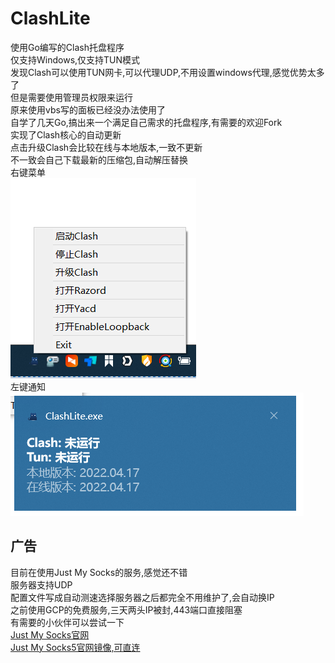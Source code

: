 # ClashLite
使用Go编写的Clash托盘程序<br>
仅支持Windows,仅支持TUN模式<br>
发现Clash可以使用TUN网卡,可以代理UDP,不用设置windows代理,感觉优势太多了<br>
但是需要使用管理员权限来运行<br>
原来使用vbs写的面板已经没办法使用了<br>
自学了几天Go,搞出来一个满足自己需求的托盘程序,有需要的欢迎Fork<br>
实现了Clash核心的自动更新<br>
点击升级Clash会比较在线与本地版本,一致不更新<br>
不一致会自己下载最新的压缩包,自动解压替换<br>
右键菜单<br>
![image](https://github.com/Amaury-GitHub/ClashLite/blob/main/README_IMG/IMG1.png)<br>
左键通知<br>
![image](https://github.com/Amaury-GitHub/ClashLite/blob/main/README_IMG/IMG2.png)<br>

## 广告<br>
目前在使用Just My Socks的服务,感觉还不错<br>
服务器支持UDP<br>
配置文件写成自动测速选择服务器之后都完全不用维护了,会自动换IP<br>
之前使用GCP的免费服务,三天两头IP被封,443端口直接阻塞<br>
有需要的小伙伴可以尝试一下<br>
[Just My Socks官网](https://justmysocks.net/members/aff.php?aff=15760)<br>
[Just My Socks5官网镜像,可直连](https://justmysocks5.net/members/aff.php?aff=15760)
